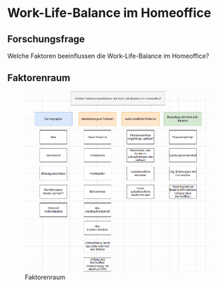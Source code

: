 # Work-Life-Balance im Homeoffice

## Forschungsfrage

Welche Faktoren beeinflussen die Work-Life-Balance im Homeoffice?

## Faktorenraum

<figure>
<img src="Readme_files/Homeoffice/Faktorenraum%20Homeoffice.png"
alt="Faktorenraum" />
<figcaption aria-hidden="true">Faktorenraum</figcaption>
</figure>

